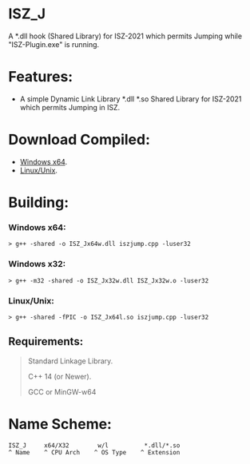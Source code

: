 # ISZ_J
A *.dll hook (Shared Library) for ISZ-2021 which permits Jumping while "ISZ-Plugin.exe" is running.

# Features:
- A simple Dynamic Link Library *.dll *.so Shared Library for ISZ-2021 which permits Jumping in ISZ.

# Download Compiled:
- [Windows x64]().
- [Linux/Unix]().


# Building:
### Windows x64:
```
> g++ -shared -o ISZ_Jx64w.dll iszjump.cpp -luser32
```
### Windows x32:
```
> g++ -m32 -shared -o ISZ_Jx32w.dll ISZ_Jx32w.o -luser32
```
### Linux/Unix:
```
> g++ -shared -fPIC -o ISZ_Jx64l.so iszjump.cpp -luser32
```
## Requirements:
> Standard Linkage Library.
> 
> C++ 14 (or Newer).
> 
> GCC or MinGW-w64


# Name Scheme:
```
ISZ_J     x64/X32        w/l          *.dll/*.so
^ Name    ^ CPU Arch    ^ OS Type    ^ Extension
```
